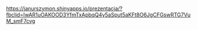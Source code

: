 https://janurszymon.shinyapps.io/prezentacja/?fbclid=IwAR1uOAKOOD3YfmTxApbqQ4y5aSput5aKFt8O6JgCFGswRTG7VuM_smF7cvg 
